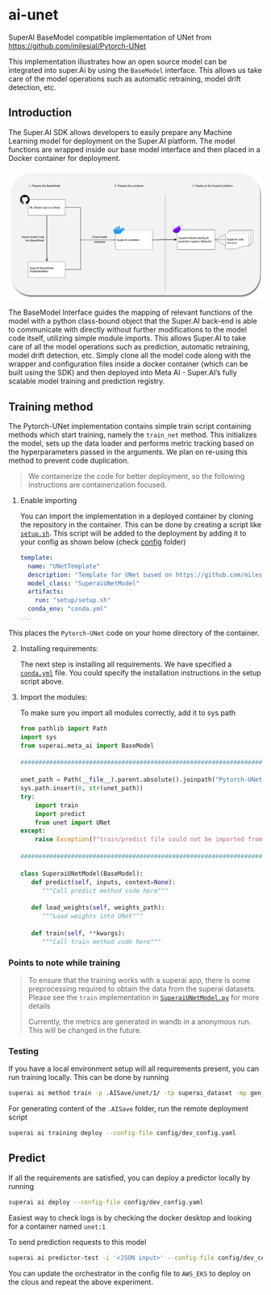 # ai-unet
SuperAI BaseModel compatible implementation of UNet from https://github.com/milesial/Pytorch-UNet

This implementation illustrates how an open source model can be integrated into super.Ai by using the `BaseModel` interface. This allows us take care of the model operations such as automatic retraining, model drift detection, etc.

## Introduction
The Super.AI SDK allows developers to easily prepare any Machine Learning model for deployment on the Super.AI platform. The model functions are wrapped inside our base model interface and then placed in a Docker container for deployment.

![SuperAi Model Integration Diagram](https://github.com/mysuperai/ai-unet/blob/main/img/superai_container.png?raw=true)

The BaseModel Interface guides the mapping of relevant functions of the model with a python class-bound object that the Super.AI back-end is able to communicate with directly without further modifications to the model code itself, utilizing simple module imports. This allows Super.AI to take care of all the model operations such as prediction, automatic retraining, model drift detection, etc. Simply clone all the model code along with the wrapper and configuration files inside a docker container (which can be built using the SDK) and then deployed into Meta AI - Super.AI’s fully scalable model training and prediction registry.

## Training method
The Pytorch-UNet implementation contains simple train script containing methods which start training, namely the `train_net` method. This initializes the model, sets up the data loader and performs metric tracking based on the hyperparameters passed in the arguments. We plan on re-using this method to prevent code duplication. 

> We containerize the code for better deployment, so the following instructions are containerization focused.

1. Enable importing

    You can import the implementation in a deployed container by cloning the repository in the container. This can be done by creating a script like [`setup.sh`](setup/setup.sh). This script will be added to the deployment by adding it to your config as shown below (check [config](config) folder)
    ```yaml
    template:
      name: "UNetTemplate"
      description: "Template for UNet based on https://github.com/milesial/Pytorch-UNet"
      model_class: "SuperaiUNetModel"
      artifacts:
        run: "setup/setup.sh"
      conda_env: "conda.yml"
    ...
    ```
  This places the `Pytorch-UNet` code on your home directory of the container. 

2. Installing requirements:

   The next step is installing all requirements. We have specified a [`conda.yml`](conda.yml) file. You could specify the installation instructions in the setup script above. 

3. Import the modules:

   To make sure you import all modules correctly, add it to sys path
   ```python
   from pathlib import Path
   import sys
   from superai.meta_ai import BaseModel
   
   ###################################################################################
   
   unet_path = Path(__file__).parent.absolute().joinpath("Pytorch-UNet")
   sys.path.insert(0, str(unet_path))
   try:
       import train
       import predict
       from unet import UNet
   except:
       raise Exception(f"train/predict file could not be imported from {unet_path}")
   
   ###################################################################################
   
   class SuperaiUNetModel(BaseModel):
      def predict(self, inputs, context=None):
         """Call predict method code here"""
         
      def load_weights(self, weights_path):
         """Load weights into UNet"""
       
      def train(self, **kwargs):
         """Call train method code here"""
   ```

### Points to note while training

> To ensure that the training works with a superai app, there is some preprocessing required to obtain the data from the superai datasets. Please see the `train` implementation in [`SuperaiUNetModel.py`](SuperaiUNetModel.py) for more details
> 
> Currently, the metrics are generated in wandb in a anonymous run. This will be changed in the future.

### Testing

If you have a local environment setup will all requirements present, you can run training locally. This can be done by running 
```bash
superai ai method train -p .AISave/unet/1/ -tp superai_dataset -mp gen_model -h batch_size=1
```
For generating content of the `.AISave` folder, run the remote deployment script
```bash
superai ai training deploy --config-file config/dev_config.yaml
```

## Predict

If all the requirements are satisfied, you can deploy a predictor locally by running
```bash
superai ai deploy --config-file config/dev_config.yaml
```
Easiest way to check logs is by checking the docker desktop and looking for a container named `unet:1`

To send prediction requests to this model
```bash
superai ai predictor-test -i '<JSON input>' --config-file config/dev_config.yaml
```

You can update the orchestrator in the config file to `AWS_EKS` to deploy on the clous and repeat the above experiment. 